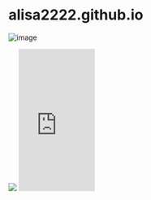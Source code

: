 # alisa2222.github.io
![image](https://user-images.githubusercontent.com/120451048/207258673-c47135da-65c5-4f77-b373-44961aad9d5f.png)

<style>
.nav div {
    display: inline-block;
}
</style>

<div class="nav">
  
<div>
<img src="![image](https://user-images.githubusercontent.com/120451048/207265868-26483b05-06d7-4ca5-bf31-4db7df6e5992.png)" /></a>
</div>
  
<div>
<iframe  frameborder="no" scrolling="no" width="150" height="280" src="https://yandex.ru/time/widget/?geoid=11353&lang=ru&layout=vert&type=analog&face=serif"></iframe>
</div>
  
</div>

